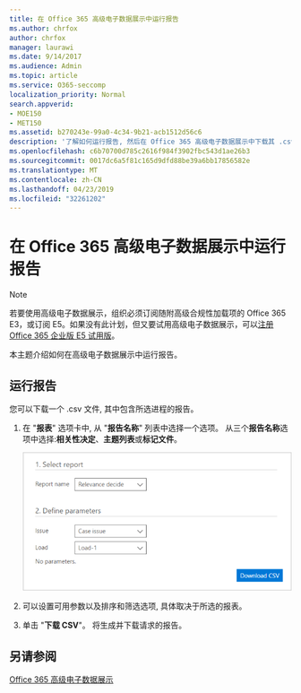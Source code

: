 ```yaml
---
title: 在 Office 365 高级电子数据展示中运行报告
ms.author: chrfox
author: chrfox
manager: laurawi
ms.date: 9/14/2017
ms.audience: Admin
ms.topic: article
ms.service: O365-seccomp
localization_priority: Normal
search.appverid:
- MOE150
- MET150
ms.assetid: b270243e-99a0-4c34-9b21-acb1512d56c6
description: '了解如何运行报告, 然后在 Office 365 高级电子数据展示中下载其 .csv 文件。  '
ms.openlocfilehash: c6b70700d785c2616f984f3902fbc543d1ae26b3
ms.sourcegitcommit: 0017dc6a5f81c165d9dfd88be39a6bb17856582e
ms.translationtype: MT
ms.contentlocale: zh-CN
ms.lasthandoff: 04/23/2019
ms.locfileid: "32261202"
---
```

# <a name="run-reports-in-office-365-advanced-ediscovery"></a>在 Office 365 高级电子数据展示中运行报告

> [!NOTE]
> 若要使用高级电子数据展示，组织必须订阅随附高级合规性加载项的 Office 365 E3，或订阅 E5。如果没有此计划，但又要试用高级电子数据展示，可以[注册 Office 365 企业版 E5 试用版](https://go.microsoft.com/fwlink/p/?LinkID=698279)。 
  
本主题介绍如何在高级电子数据展示中运行报告。
  
## <a name="running-reports"></a>运行报告

您可以下载一个 .csv 文件, 其中包含所选进程的报告。
  
1. 在 "**报表**" 选项卡中, 从 "**报告名称**" 列表中选择一个选项。 从三个**报告名称**选项中选择:**相关性决定**、**主题列表**或**标记文件**。
    
    ![电子数据展示分析报告](media/f16aee7a-508f-4acc-99bc-a2c8dec01312.png)
  
2. 可以设置可用参数以及排序和筛选选项, 具体取决于所选的报表。 
    
3. 单击 "**下载 CSV**"。 将生成并下载请求的报告。
    
## <a name="see-also"></a>另请参阅

[Office 365 高级电子数据展示](office-365-advanced-ediscovery.md)

